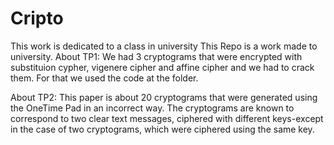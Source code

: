 # Cripto
This work is dedicated to a class in university
This Repo is a work made to university.
About TP1: We had 3 cryptograms that were encrypted with substituion cypher, vigenere cipher and affine cipher and we had to crack them. For that we used the code at the folder.

About TP2: This paper is about 20 cryptograms that were generated using the OneTime Pad in an incorrect way.
The cryptograms are known to correspond to two clear text messages, ciphered with different keys-except in the case of two cryptograms, which were ciphered using the same key.

